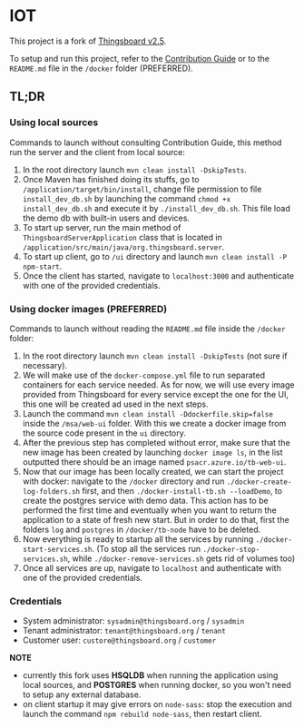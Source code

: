 # IOT 
This project is a fork of [Thingsboard v2.5](https://github.com/thingsboard/thingsboard/tree/v2.5).

To setup and run this project, refer to the [Contribution Guide](https://thingsboard.io/docs/user-guide/contribution/how-to-contribute) or to the `README.md` file in the `/docker` folder (PREFERRED).

## TL;DR

### Using local sources

Commands to launch without consulting Contribution Guide, this method run the server and the client from local source:

1. In the root directory launch `mvn clean install -DskipTests`.
2. Once Maven has finished doing its stuffs, go to `/application/target/bin/install`, change file permission to file `install_dev_db.sh` by launching the command `chmod +x install_dev_db.sh` and execute it by `./install_dev_db.sh`. This file load the demo db with built-in users and devices.
3. To start up server, run the main method of `ThingsboardServerApplication` class that is located in `/application/src/main/java/org.thingsboard.server`.
4. To start up client, go to `/ui` directory and launch `mvn clean install -P npm-start`.
5. Once the client has started, navigate to `localhost:3000` and authenticate with one of the provided credentials.

### Using docker images (PREFERRED)

Commands to launch without reading the `README.md` file inside the `/docker` folder:

1. In the root directory launch `mvn clean install -DskipTests` (not sure if necessary).
2. We will make use of the `docker-compose.yml` file to run separated containers for each service needed. As for now, we will use every image provided from Thingsboard for every service except the one for the UI, this one will be created ad used in the next steps.
3. Launch the command `mvn clean install -Ddockerfile.skip=false` inside the `/msa/web-ui` folder. With this we create a docker image from the source code present in the `ui` directory.
4. After the previous step has completed without error, make sure that the new image has been created by launching `docker image ls`, in the list outputted there should be an image named `psacr.azure.io/tb-web-ui`.
5. Now that our image has been locally created, we can start the project with docker: navigate to the `/docker` directory and run `./docker-create-log-folders.sh` first, and then  `./docker-install-tb.sh --loadDemo`, to create the postgres service with demo data. This action has to be performed the first time and eventually when you want to return the application to a state of fresh new start. But in order to do that, first the folders `log` and `postgres` in `/docker/tb-node` have to be deleted.
6. Now everything is ready to startup all the services by running `./docker-start-services.sh`. (To stop all the services run `./docker-stop-services.sh`, while `./docker-remove-services.sh` gets rid of volumes too)
7. Once all services are up, navigate to `localhost` and authenticate with one of the provided credentials.

### Credentials

- System administrator: `sysadmin@thingsboard.org` / `sysadmin`
- Tenant administrator: `tenant@thingsboard.org` / `tenant`
- Customer user: `custore@thingsboard.org` / `customer`

**NOTE**

- currently this fork uses **HSQLDB** when running the application using local sources, and **POSTGRES** when running docker, so you won't need to setup any external database.
- on client startup it may give errors on `node-sass`: stop the execution and launch the command `npm rebuild node-sass`, then restart client.

